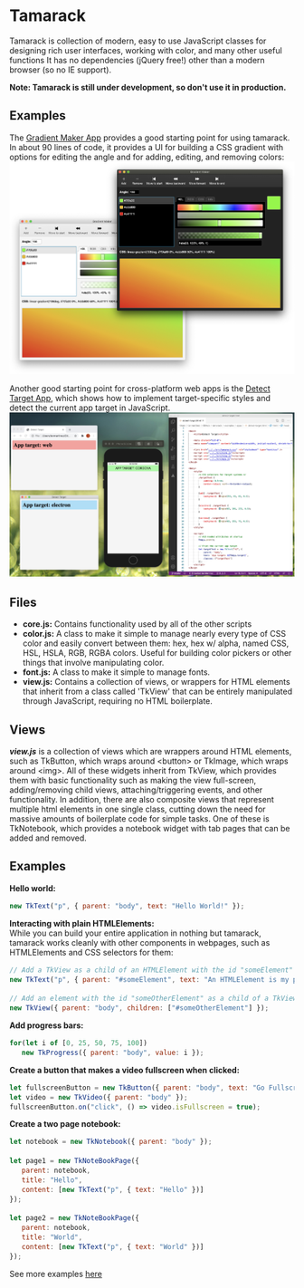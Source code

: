 # Tamarack
Tamarack is collection of modern, easy to use JavaScript classes for designing rich user interfaces, working with color, and many other useful functions It has no dependencies (jQuery free!) other than a modern browser (so no IE support). 

**Note: Tamarack is still under development, so don't use it in production.**

## Examples
The [Gradient Maker App](https://github.com/ianmartinez/tamarack/blob/master/examples/apps/gradient-maker.html) provides a good starting point for using tamarack. In about 90 lines of code, it provides a UI for building a CSS gradient with options for editing the angle and for adding, editing, and removing colors:     
![Gradient Maker](https://raw.githubusercontent.com/ianmartinez/tamarack/master/screenshots/GradientMakerModes.jpg?raw=true)

Another good starting point for cross-platform web apps is the [Detect Target App](https://github.com/ianmartinez/tamarack/blob/master/examples/apps/detect-target.html), which shows how to implement target-specific styles and detect the current app target in JavaScript. 
![Target Detector](https://raw.githubusercontent.com/ianmartinez/tamarack/master/screenshots/Targets.jpg?raw=true)

## Files   
- **core.js:** Contains functionality used by all of the other scripts
- **color.js:** A class to make it simple to manage nearly every type of CSS color and easily convert between them: hex, hex w/ alpha, named CSS, HSL, HSLA, RGB, RGBA colors. Useful for building color pickers or other things that involve manipulating color.
- **font.js:** A class to make it simple to manage fonts.
- **view.js:** Contains a collection of views, or wrappers for HTML elements that inherit from a class called 'TkView' that can be entirely manipulated through JavaScript, requiring no HTML boilerplate.

## Views   
***view.js*** is a collection of views which are wrappers around HTML elements, such as TkButton, which wraps around &lt;button&gt; or TkImage, which wraps around &lt;img&gt;. All of these widgets inherit from TkView, which provides them with basic functionality such as making the view full-screen, adding/removing child views, attaching/triggering events, and other functionality. In addition, there are also composite views that represent multiple html elements in one single class, cutting down the need for massive amounts of boilerplate code for simple tasks. One of these is TkNotebook, which provides a notebook widget with tab pages that can be added and removed.

## Examples   
**Hello world:**
```javascript
new TkText("p", { parent: "body", text: "Hello World!" });
```

**Interacting with plain HTMLElements:**   
While you can build your entire application in nothing but tamarack, tamarack works
cleanly with other components in webpages, such as HTMLElements and CSS selectors for them:
```javascript
// Add a TkView as a child of an HTMLElement with the id "someElement"
new TkText("p", { parent: "#someElement", text: "An HTMLElement is my parent" });

// Add an element with the id "someOtherElement" as a child of a TkView:
new TkView({ parent: "body", children: ["#someOtherElement"] });
```
        
**Add progress bars:**
```javascript
for(let i of [0, 25, 50, 75, 100])
   new TkProgress({ parent: "body", value: i });
```
     
**Create a button that makes a video fullscreen when clicked:**
```javascript
let fullscreenButton = new TkButton({ parent: "body", text: "Go Fullscreen" });
let video = new TkVideo({ parent: "body" });
fullscreenButton.on("click", () => video.isFullscreen = true);
```
     
**Create a two page notebook:**
```javascript
let notebook = new TkNotebook({ parent: "body" });

let page1 = new TkNoteBookPage({ 
   parent: notebook, 
   title: "Hello",
   content: [new TkText("p", { text: "Hello" })]
});

let page2 = new TkNoteBookPage({ 
   parent: notebook, 
   title: "World",
   content: [new TkText("p", { text: "World" })]
});
```

See more examples [here](https://ianmtz.com/Tamarack)
